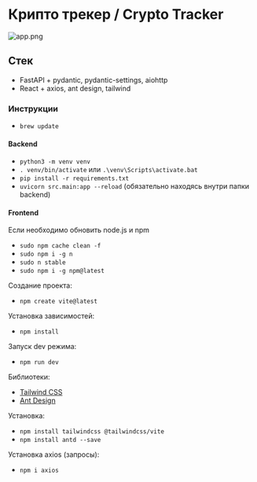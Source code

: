 # Крипто трекер / Crypto Tracker

![app.png](docs/app.png)

## Стек

- FastAPI + pydantic, pydantic-settings, aiohttp
- React + axios, ant design, tailwind

### Инструкции

- `brew update`

#### Backend

- `python3 -m venv venv`
- `. venv/bin/activate` или `.\venv\Scripts\activate.bat`
- `pip install -r requirements.txt`
- `uvicorn src.main:app --reload` (обязательно находясь внутри папки backend)

#### Frontend

Если необходимо обновить node.js и npm

- `sudo npm cache clean -f`
- `sudo npm i -g n`
- `sudo n stable`
- `sudo npm i -g npm@latest`

Создание проекта:

- `npm create vite@latest`

Установка зависимостей:

- `npm install`

Запуск dev режима:

- `npm run dev`

Библиотеки:

- [Tailwind CSS](https://tailwindcss.com/)
- [Ant Design](https://ant.design/)

Установка:

- `npm install tailwindcss @tailwindcss/vite`
- `npm install antd --save`

Установка axios (запросы):

- `npm i axios`